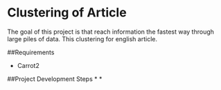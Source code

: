 # Clustering of Article

 The goal of this project is that reach information the fastest way through large piles of data. This clustering for english article.

##Requirements
* Carrot2

##Project Development Steps
*
*
